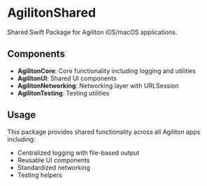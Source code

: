 # AgilitonShared

Shared Swift Package for Agiliton iOS/macOS applications.

## Components

- **AgilitonCore**: Core functionality including logging and utilities
- **AgilitonUI**: Shared UI components
- **AgilitonNetworking**: Networking layer with URLSession
- **AgilitonTesting**: Testing utilities

## Usage

This package provides shared functionality across all Agiliton apps including:
- Centralized logging with file-based output
- Reusable UI components
- Standardized networking
- Testing helpers